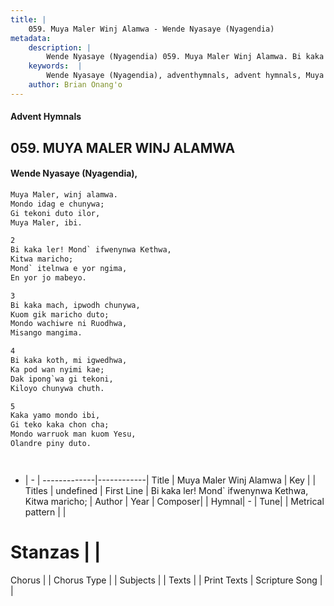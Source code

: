 ```yaml
---
title: |
    059. Muya Maler Winj Alamwa - Wende Nyasaye (Nyagendia)
metadata:
    description: |
        Wende Nyasaye (Nyagendia) 059. Muya Maler Winj Alamwa. Bi kaka ler! Mond` ifwenynwa Kethwa, Kitwa maricho; Mond` itelnwa e yor ngima, En yor jo mabeyo.  
    keywords:  |
        Wende Nyasaye (Nyagendia), adventhymnals, advent hymnals, Muya Maler Winj Alamwa, Bi kaka ler! Mond` ifwenynwa Kethwa, Kitwa maricho;. 
    author: Brian Onang'o
---
```


#### Advent Hymnals
## 059. MUYA MALER WINJ ALAMWA
####  Wende Nyasaye (Nyagendia),

```txt
Muya Maler, winj alamwa.
Mondo idag e chunywa;
Gi tekoni duto ilor,
Muya Maler, ibi.

2
Bi kaka ler! Mond` ifwenynwa Kethwa,
Kitwa maricho;
Mond` itelnwa e yor ngima,
En yor jo mabeyo.

3
Bi kaka mach, ipwodh chunywa,
Kuom gik maricho duto;
Mondo wachiwre ni Ruodhwa,
Misango mangima.

4
Bi kaka koth, mi igwedhwa,
Ka pod wan nyimi kae;
Dak ipong`wa gi tekoni,
Kiloyo chunywa chuth.

5
Kaka yamo mondo ibi,
Gi teko kaka chon cha;
Mondo warruok man kuom Yesu,
Olandre piny duto.




```

- |   -  |
-------------|------------|
Title | Muya Maler Winj Alamwa |
Key |  |
Titles | undefined |
First Line | Bi kaka ler! Mond` ifwenynwa Kethwa, Kitwa maricho; |
Author | 
Year | 
Composer| |
Hymnal|  - |
Tune|  |
Metrical pattern | |
# Stanzas |  |
Chorus |  |
Chorus Type |  |
Subjects | |
Texts |  |
Print Texts | 
Scripture Song |  |
    
